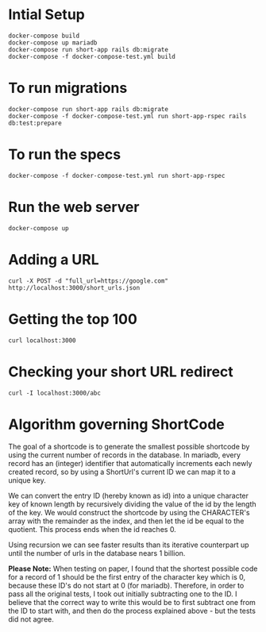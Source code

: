 # Intial Setup

    docker-compose build
    docker-compose up mariadb
    docker-compose run short-app rails db:migrate
    docker-compose -f docker-compose-test.yml build

# To run migrations

    docker-compose run short-app rails db:migrate
    docker-compose -f docker-compose-test.yml run short-app-rspec rails db:test:prepare

# To run the specs

    docker-compose -f docker-compose-test.yml run short-app-rspec

# Run the web server

    docker-compose up

# Adding a URL

    curl -X POST -d "full_url=https://google.com" http://localhost:3000/short_urls.json

# Getting the top 100

    curl localhost:3000

# Checking your short URL redirect

    curl -I localhost:3000/abc

# Algorithm governing ShortCode

The goal of a shortcode is to generate the smallest possible shortcode by using the current number of records in the database. In mariadb, every record has an (integer) identifier that automatically increments each newly created record, so by using a ShortUrl's current ID we can map it to a unique key.

We can convert the entry ID (hereby known as id) into a unique character key of known length by recursively dividing the value of the id by the length of the key. We would construct the shortcode by using the CHARACTER's array with the remainder as the index, and then let the id be equal to the quotient. This process ends when the id reaches 0.

Using recursion we can see faster results than its iterative counterpart up until the number of urls in the database nears 1 billion.

<Strong>Please Note:</Strong>
When testing on paper, I found that the shortest possible code for a record of 1 should be the first entry of the character key which is 0, because these ID's do not start at 0 (for mariadb). Therefore, in order to pass all the original tests, I took out initially subtracting one to the ID. I believe that the correct way to write this would be to first subtract one from the ID to start with, and then do the process explained above - but the tests did not agree.
